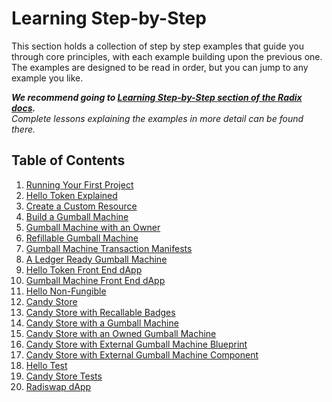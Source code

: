 # Learning Step-by-Step

This section holds a collection of step by step examples that guide you through
core principles, with each example building upon the previous one. The examples
are designed to be read in order, but you can jump to any example you like.

_**We recommend going to
[Learning Step-by-Step section of the Radix docs](https://docs.radixdlt.com/docs/learning-step-by-step).**  
Complete lessons explaining the examples in more detail can be found there._

## Table of Contents

1. [Running Your First Project](./01-running-your-first-project)
2. [Hello Token Explained](./02-hello-token-explained)
3. [Create a Custom Resource](./03-create-a-custom-resource)
4. [Build a Gumball Machine](./04-gumball-machine)
5. [Gumball Machine with an Owner](./05-gumball-machine-with-owner)
6. [Refillable Gumball Machine](./06-refillable-gumball-machine)
7. [Gumball Machine Transaction Manifests](./07-gumball-machine-transaction-manifests)
8. [A Ledger Ready Gumball Machine](./08-ledger-ready-gumball-machine)
9. [Hello Token Front End dApp](./09-hello-token-front-end)
10. [Gumball Machine Front End dApp](./10-gumball-machine-front-end)
11. [Hello Non-Fungible](./11-hello-non-fungible)
12. [Candy Store](./12-candy-store)
13. [Candy Store with Recallable Badges](./13-candy-store-with-recallable-badges)
14. [Candy Store with a Gumball Machine](./14-candy-store-modules)
15. [Candy Store with an Owned Gumball Machine](./15-candy-store-with-owned-modules)
16. [Candy Store with External Gumball Machine Blueprint](./16-candy-store-external-blueprint/)
17. [Candy Store with External Gumball Machine Component](./17-candy-store-external-component/)
18. [Hello Test](./18-hello-test)
19. [Candy Store Tests](./19-candy-store-tests)
20. [Radiswap dApp](./20-radiswapp-dapp)
